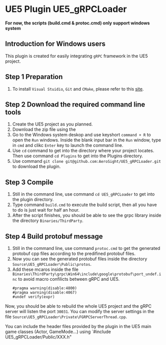 UE5 Plugin UE5_gRPCLoader
===

**For now, the scripts (build.cmd & protoc.cmd) only support windows system**

Introduction for Windows users
---

This plugin is created for easily integrating `gRPC` framework in the UE5 project.

Step 1 Preparation
----

1. To install `Visual Stuidio`, `Git` and `CMake`, please refer to this [site](https://github.com/grpc/grpc/blob/master/BUILDING.md#windows). 



Step 2 Download the required command line tools 
---

1. Create the UE5 project as you planned. 
2. Download the zip file using the 
3. Go to the Windows system deskop and use keyshort `command + R` to open the `Run` windows. Inside the blank input bar in the `Run` window, type in `cmd` and clikc `Enter` key to launch the command line.
4. Use `cd` command to get into the directory where your project locates. Then use command `cd Plugins` to get into the Plugins directory.
5. Use command `git clone git@github.com:AeroSight/UE5_gRPCLoader.git` to download the plugin.

Step 3 Compile
---

1. Still in the command line, use command `cd UE5_gRPCLoader` to get into the plugin directory.
2. Type command `build.cmd` to execute the build script, then all you have to do is just wait for half an hour.
3. After the script finishes, you should be able to see the grpc library inside the directory `Binaries/ThirdParty`.

Step 4 Build protobuf message
---
1. Still in the command line, use command `protoc.cmd` to get the generated protobuf cpp files according to the predifined protobuf files.
2. Now you can see the generated protobuf files inside the directory `Source\UE5_gRPCLoader\Public\protos`.
3. Add these mcaros inside the file `Binaries\ThirdParty\grpc\Win64\include\google\protobuf\port_undef.inc` to avoid macro confilicts between gRPC and UE5.
    ```
    #pragma warning(disable:4800)
    #pragma warning(disable:4067)
    #undef verify(expr)
    ```

Now, you should be able to rebuild the whole UE5 project and the gRPC server will listen the port `30031`. You can modify the server settings in the file `Source\UE5_gRPCLoader\Private\FGRPCServerThread.cpp`.

You can include the header files provided by the plugin in the UE5 main game classes (Actor, GameMode...) using `#include UE5_gRPCLoader/Public/XXX.h"
